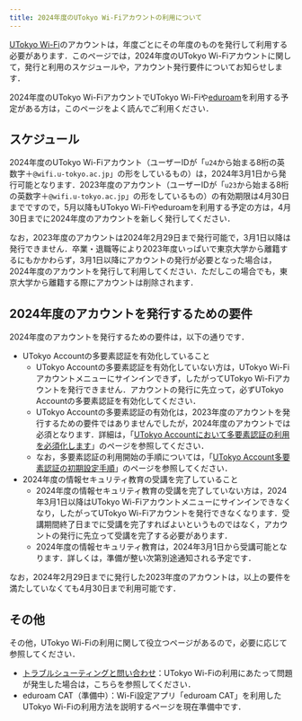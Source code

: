 ```yaml
---
title: 2024年度のUTokyo Wi-Fiアカウントの利用について
---
```


[UTokyo Wi-Fi](/utokyo_wifi/)のアカウントは，年度ごとにその年度のものを発行して利用する必要があります．このページでは，2024年度のUTokyo Wi-Fiアカウントに関して，発行と利用のスケジュールや，アカウント発行要件についてお知らせします．

2024年度のUTokyo Wi-FiアカウントでUTokyo Wi-Fiや[eduroam](/systems/wlan#eduroam)を利用する予定がある方は，このページをよく読んでご利用ください．

## スケジュール

2024年度のUTokyo Wi-Fiアカウント（ユーザーIDが「`u24`から始まる8桁の英数字＋`@wifi.u-tokyo.ac.jp`」の形をしているもの）は，2024年3月1日から発行可能となります．2023年度のアカウント（ユーザーIDが「`u23`から始まる8桁の英数字＋`@wifi.u-tokyo.ac.jp`」の形をしているもの）の有効期限は4月30日までですので，5月以降もUTokyo Wi-Fiやeduroamを利用する予定の方は，4月30日までに2024年度のアカウントを新しく発行してください．

なお，2023年度のアカウントは2024年2月29日まで発行可能で，3月1日以降は発行できません．卒業・退職等により2023年度いっぱいで東京大学から離籍するにもかかわらず，3月1日以降にアカウントの発行が必要となった場合は，2024年度のアカウントを発行して利用してください．ただしこの場合でも，東京大学から離籍する際にアカウントは削除されます．

## 2024年度のアカウントを発行するための要件

2024年度のアカウントを発行するための要件は，以下の通りです．

- UTokyo Accountの多要素認証を有効化していること
  - UTokyo Accountの多要素認証を有効化していない方は，UTokyo Wi-Fiアカウントメニューにサインインできず，したがってUTokyo Wi-Fiアカウントを発行できません．アカウントの発行に先立って，必ずUTokyo Accountの多要素認証を有効化してください．
  - UTokyo Accountの多要素認証の有効化は，2023年度のアカウントを発行するための要件ではありませんでしたが，2024年度のアカウントでは必須となります．詳細は，「[UTokyo Accountにおいて多要素認証の利用を必須化します](/notice/2024/mfa100-schedule)」のページを参照してください．
  - なお，多要素認証の利用開始の手順については，「[UTokyo Account多要素認証の初期設定手順](/utokyo_account/mfa/initial/)」のページを参照してください．
- 2024年度の情報セキュリティ教育の受講を完了していること
  - 2024年度の情報セキュリティ教育の受講を完了していない方は，2024年3月1日以降はUTokyo Wi-Fiアカウントメニューにサインインできなくなり，したがってUTokyo Wi-Fiアカウントを発行できなくなります．受講期間終了日までに受講を完了すればよいというものではなく，アカウントの発行に先立って受講を完了する必要があります．
  - 2024年度の情報セキュリティ教育は，2024年3月1日から受講可能となります．詳しくは，準備が整い次第別途通知される予定です．

なお，2024年2月29日までに発行した2023年度のアカウントは，以上の要件を満たしていなくても4月30日まで利用可能です．

## その他

その他，UTokyo Wi-Fiの利用に関して役立つページがあるので，必要に応じて参照してください．
- [トラブルシューティングと問い合わせ](/utokyo_wifi/#trouble-shooting-inquiries)：UTokyo Wi-Fiの利用にあたって問題が発生した場合は，こちらを参照してください．
- eduroam CAT（準備中）：Wi-Fi設定アプリ「eduroam CAT」を利用したUTokyo Wi-Fiの利用方法を説明するページを現在準備中です．
